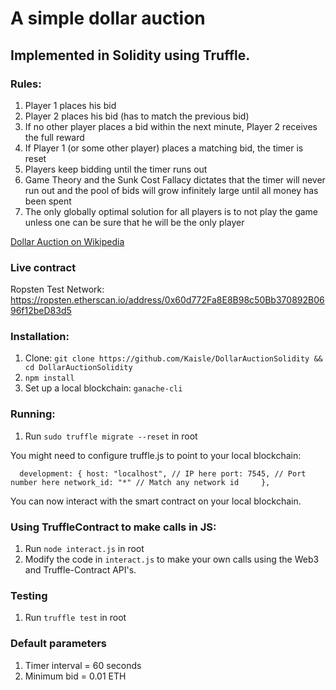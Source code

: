 # A simple dollar auction #

## Implemented in Solidity using Truffle. ##   

### Rules: ###

1. Player 1 places his bid
2. Player 2 places his bid (has to match the previous bid)
3. If no other player places a bid within the next minute, Player 2 receives the full reward
4. If Player 1 (or some other player) places a matching bid, the timer is reset
5. Players keep bidding until the timer runs out
6. Game Theory and the Sunk Cost Fallacy dictates that the timer will never run out and the pool of bids will grow infinitely large until all money has been spent
7. The only globally optimal solution for all players is to not play the game unless one can be sure that he will be the only player

[Dollar Auction on Wikipedia](https://en.wikipedia.org/wiki/Dollar_auction)

### Live contract ###

Ropsten Test Network: https://ropsten.etherscan.io/address/0x60d772Fa8E8B98c50Bb370892B0696f12beD83d5 

### Installation: ###

1. Clone: `git clone https://github.com/Kaisle/DollarAuctionSolidity && cd DollarAuctionSolidity`
2. `npm install`
3. Set up a local blockchain: `ganache-cli`
 
### Running: ###

1. Run `sudo truffle migrate --reset` in root

You might need to configure truffle.js to point to your local blockchain:

`  development: {
       host: "localhost", // IP here
       port: 7545, // Port number here
       network_id: "*" // Match any network id
     },`

You can now interact with the smart contract on your local blockchain.

### Using TruffleContract to make calls in JS: ###

1. Run `node interact.js` in root
2. Modify the code in `interact.js` to make your own calls using the Web3 and Truffle-Contract API's. 

### Testing ###

1. Run `truffle test` in root

### Default parameters ###

1. Timer interval = 60 seconds
2. Minimum bid = 0.01 ETH
